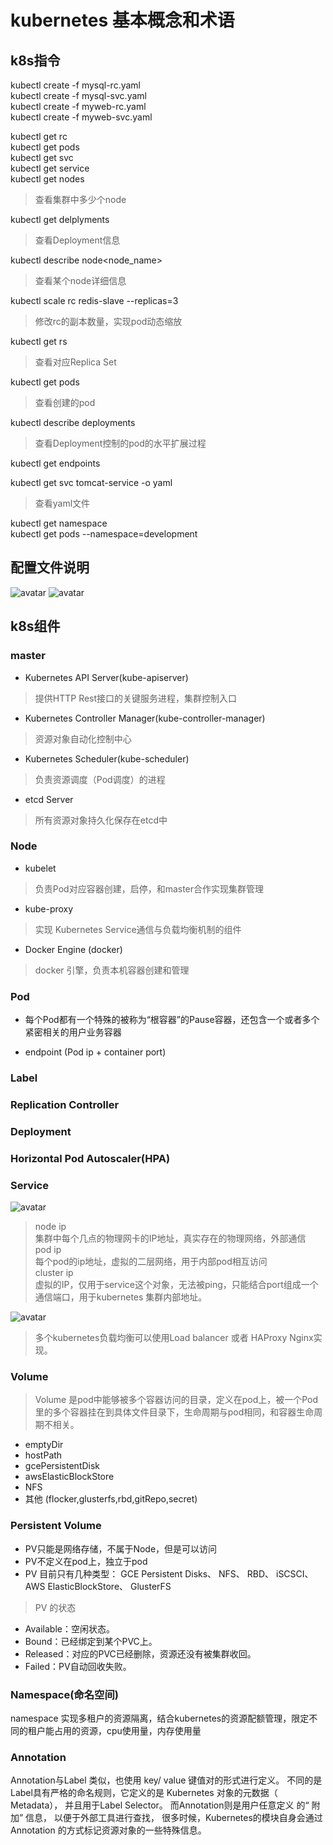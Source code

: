 # kubernetes 基本概念和术语

## k8s指令  

kubectl create -f mysql-rc.yaml  
kubectl create -f mysql-svc.yaml  
kubectl create -f myweb-rc.yaml  
kubectl create -f myweb-svc.yaml  

kubectl get rc  
kubectl get pods  
kubectl get svc  
kubectl get service  
kubectl get nodes  
> 查看集群中多少个node  

kubectl get delplyments  
> 查看Deployment信息

kubectl describe node<node_name>
> 查看某个node详细信息  

kubectl scale rc redis-slave --replicas=3
> 修改rc的副本数量，实现pod动态缩放

kubectl get rs
> 查看对应Replica Set

kubectl get pods
> 查看创建的pod

kubectl describe deployments
> 查看Deployment控制的pod的水平扩展过程

kubectl get endpoints

kubectl get svc tomcat-service -o yaml
> 查看yaml文件

kubectl get namespace  
kubectl get pods --namespace=development

## 配置文件说明

![avatar](./img/replicationController.png)
![avatar](./img/service.png)

## k8s组件  

### master  

+ Kubernetes API Server(kube-apiserver)

> 提供HTTP Rest接口的关键服务进程，集群控制入口

+ Kubernetes Controller Manager(kube-controller-manager)

> 资源对象自动化控制中心

+ Kubernetes Scheduler(kube-scheduler)

> 负责资源调度（Pod调度）的进程

+ etcd Server

> 所有资源对象持久化保存在etcd中

### Node  

+ kubelet  

> 负责Pod对应容器创建，启停，和master合作实现集群管理

+ kube-proxy

> 实现 Kubernetes Service通信与负载均衡机制的组件

+ Docker Engine (docker)

> docker 引擎，负责本机容器创建和管理

### Pod  

+ 每个Pod都有一个特殊的被称为“根容器”的Pause容器，还包含一个或者多个紧密相关的用户业务容器  

+ endpoint (Pod ip + container port)

### Label

### Replication Controller  

### Deployment  

### Horizontal Pod Autoscaler(HPA)  

### Service

![avatar](./img/1_4_8_service.png)
> node ip  
集群中每个几点的物理网卡的IP地址，真实存在的物理网络，外部通信  
pod ip  
每个pod的ip地址，虚拟的二层网络，用于内部pod相互访问  
cluster ip  
虚拟的IP，仅用于service这个对象，无法被ping，只能结合port组成一个通信端口，用于kubernetes 集群内部地址。

![avatar](./img/service_proxy.png)
> 多个kubernetes负载均衡可以使用Load balancer 或者 HAProxy Nginx实现。

### Volume  

> Volume 是pod中能够被多个容器访问的目录，定义在pod上，被一个Pod里的多个容器挂在到具体文件目录下，生命周期与pod相同，和容器生命周期不相关。  

+ emptyDir  
+ hostPath
+ gcePersistentDisk
+ awsElasticBlockStore
+ NFS
+ 其他 (flocker,glusterfs,rbd,gitRepo,secret)

### Persistent Volume

+ PV只能是网络存储，不属于Node，但是可以访问
+ PV不定义在pod上，独立于pod  
+ PV 目前只有几种类型： GCE Persistent Disks、 NFS、 RBD、 iSCSCI、 AWS ElasticBlockStore、 GlusterFS  

> PV 的状态

+ Available：空闲状态。
+ Bound：已经绑定到某个PVC上。
+ Released：对应的PVC已经删除，资源还没有被集群收回。
+ Failed：PV自动回收失败。

### Namespace(命名空间)  

namespace 实现多租户的资源隔离，结合kubernetes的资源配额管理，限定不同的租户能占用的资源，cpu使用量，内存使用量  

### Annotation  

Annotation与Label 类似，也使用 key/ value 键值对的形式进行定义。 不同的是Label具有严格的命名规则，它定义的是 Kubernetes 对象的元数据（ Metadata）， 并且用于Label Selector。 而Annotation则是用户任意定义 的“ 附加” 信息， 以便于外部工具进行查找， 很多时候，Kubernetes的模块自身会通过Annotation 的方式标记资源对象的一些特殊信息。
